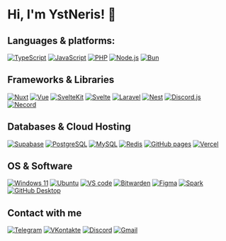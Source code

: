 # Hi, I'm YstNeris! 👋

## Languages & platforms:

[![TypeScript](https://img.shields.io/badge/typescript-17202a?style=for-the-badge&logo=typescript)](https://typescriptlang.org/) 
[![JavaScript](https://img.shields.io/badge/javascript-212521?style=for-the-badge&logo=javascript)](https://developer.mozilla.org/ru/docs/Web/JavaScript) 
[![PHP](https://img.shields.io/badge/php-1b2029?style=for-the-badge&logo=php)](https://php.net/)
[![Node.js](https://img.shields.io/badge/node_js-172222?style=for-the-badge&logo=nodedotjs)](https://nodejs.org/)
[![Bun](https://img.shields.io/badge/bun-1f1f28?style=for-the-badge&logo=bun&logoColor=cb639d)](https://bun.sh/)

## Frameworks & Libraries

[![Nuxt](https://img.shields.io/badge/nuxt-152526?style=for-the-badge&logo=nuxtdotjs)](https://nuxt.com/) 
[![Vue](https://img.shields.io/badge/vue-192427?style=for-the-badge&logo=vuedotjs)](https://vuejs.org/) 
[![SvelteKit](https://img.shields.io/badge/sveltekit-221d20?style=for-the-badge&logo=svelte)](https://kit.svelte.dev/)
[![Svelte](https://img.shields.io/badge/svelte-221d20?style=for-the-badge&logo=svelte)](https://svelte.dev/)
[![Laravel](https://img.shields.io/badge/laravel-221c22?style=for-the-badge&logo=laravel)](https://laravel.com/) 
[![Nest](https://img.shields.io/badge/nest-201c24?style=for-the-badge&logo=nestjs&logoColor=e0234e)](https://nestjs.com/) 
[![Discord.js](https://img.shields.io/badge/discord.js-191f2c?style=for-the-badge&logo=discord)](https://discordjs.dev/) 
[![Necord](https://img.shields.io/badge/necord-201c24?style=for-the-badge&logo=naver&logoColor=e0234e)](https://necord.org/) 

## Databases & Cloud Hosting

[![Supabase](https://img.shields.io/badge/supabase-182427?style=for-the-badge&logo=supabase)](https://supabase.com/) 
[![PostgreSQL](https://img.shields.io/badge/postgresql-181f2b?style=for-the-badge&logo=postgresql)](https://postgresql.org/) 
[![MySQL](https://img.shields.io/badge/mysql-182028?style=for-the-badge&logo=mysql)](https://mysql.com/) 
[![Redis](https://img.shields.io/badge/redis-201d22?style=for-the-badge&logo=redis)](https://redis.io/) 
[![GitHub pages](https://img.shields.io/badge/github_pages-161b22?style=for-the-badge&logo=github)](https://pages.github.com/) 
[![Vercel](https://img.shields.io/badge/vercel-161b22?style=for-the-badge&logo=vercel)](https://vercel.com/) 

## OS & Software

[![Windows 11](https://img.shields.io/badge/windows_11-15202b?style=for-the-badge&logo=windows11&logoColor=0078D4)](https://microsoft.com/en-US/software-download/windows11) 
[![Ubuntu](https://img.shields.io/badge/ubuntu_22.04-211e22?style=for-the-badge&logo=ubuntu)](https://ubuntu.com/) 
[![VS code](https://img.shields.io/badge/visual_studio_code-15202a?style=for-the-badge&logo=visualstudiocode&logoColor=007ACC)](https://code.visualstudio.com/) 
[![Bitwarden](https://img.shields.io/badge/bitwarden-161f2b?style=for-the-badge&logo=bitwarden&logoColor=175DDC)](https://bitwarden.com/) 
[![Figma](https://img.shields.io/badge/figma-211e21?style=for-the-badge&logo=figma)](https://figma.com/) 
[![Spark](https://img.shields.io/badge/spark-16212d?style=for-the-badge&logo=minutemailer&logoColor=0d86ff)](https://sparkmailapp.com/) 
[![GitHub Desktop](https://img.shields.io/badge/github_desktop-1d202b?style=for-the-badge&logo=github&logoColor=9f7be1)](https://desktop.github.com/) 

## Contact with me

[![Telegram](https://img.shields.io/badge/telegram-17222b?style=for-the-badge&logo=telegram&logoColor=26A5E4)](https://t.me/ystneris)
[![VKontakte](https://img.shields.io/badge/vkontakte-15202d?style=for-the-badge&logo=vk&logoColor=0077ff)](https://vk.com/ystneris)
[![Discord](https://img.shields.io/badge/discord-191f2c?style=for-the-badge&logo=discord)](https://discordapp.com/users/199447143499431936)
[![Gmail](https://img.shields.io/badge/gmail-211d23?style=for-the-badge&logo=gmail)](mailto:ystneris@gmail.com)
